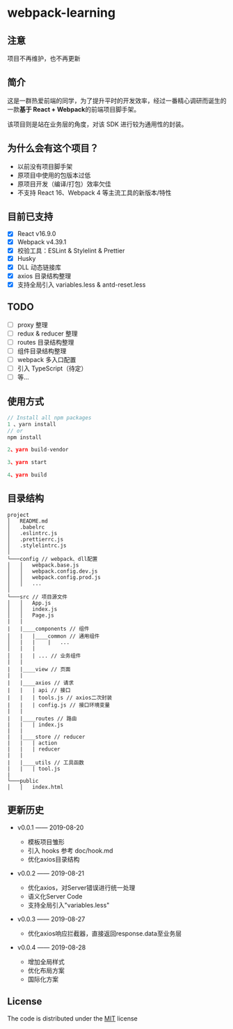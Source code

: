 # webpack-learning

## 注意
项目不再维护，也不再更新

## 简介

这是一群热爱前端的同学，为了提升平时的开发效率，经过一番精心调研而诞生的一款**基于 React + Webpack**的前端项目脚手架。

该项目则是站在业务层的角度，对该 SDK 进行较为通用性的封装。

## 为什么会有这个项目？

-   以前没有项目脚手架
-   原项目中使用的包版本过低
-   原项目开发（编译/打包）效率欠佳
-   不支持 React 16、Webpack 4 等主流工具的新版本/特性

## 目前已支持

-   [x] React v16.9.0
-   [x] Webpack v4.39.1
-   [x] 校验工具：ESLint & Stylelint & Prettier
-   [x] Husky
-   [x] DLL 动态链接库
-   [x] axios 目录结构整理
-   [x] 支持全局引入 variables.less & antd-reset.less

## TODO

-   [ ] proxy 整理
-   [ ] redux & reducer 整理
-   [ ] routes 目录结构整理
-   [ ] 组件目录结构整理
-   [ ] webpack 多入口配置
-   [ ] 引入 TypeScript（待定）
-   [ ] 等...

## 使用方式

```js
// Install all npm packages
1 、yarn install
// or
npm install

2、yarn build-vendor

3、yarn start

4、yarn build
```

## 目录结构

```
project
│   README.md
│   .babelrc
│   .eslintrc.js
│   .prettierrc.js
│   .stylelintrc.js
│
└───config // webpack、dll配置
│   │   webpack.base.js
│   │   webpack.config.dev.js
│   │   webpack.config.prod.js
│   │   ...
│
└───src // 项目源文件
│   │   App.js
│   │   index.js
│   │   Page.js
|   |
|   |____components // 组件
│   |   |____common // 通用组件
│   |   |    |   ...
│   |   |
│   |   | ... // 业务组件
|   |
|   |____view // 页面
|   |
|   |____axios // 请求
|   |   | api // 接口
|   |   | tools.js // axios二次封装
|   |   | config.js // 接口环境变量
|   |
|   |____routes // 路由
|   |   | index.js
|   |
|   |____store // reducer
|   |   | action
|   |   | reducer
|   |
|   |____utils // 工具函数
|   |   | tool.js
|
└───public
│   │   index.html
```

## 更新历史

-   v0.0.1 —— 2019-08-20
    -   模板项目雏形
    -   引入 hooks 参考 doc/hook.md
    -   优化axios目录结构

-   v0.0.2 —— 2019-08-21
    -   优化axios，对Server错误进行统一处理
    -   语义化Server Code
    -   支持全局引入"variables.less"

-   v0.0.3 —— 2019-08-27
    -   优化axios响应拦截器，直接返回response.data至业务层

-   v0.0.4 —— 2019-08-28
    -   增加全局样式
    -   优化布局方案
    -   国际化方案

## License

The code is distributed under the [MIT](https://opensource.org/licenses/MIT) license
